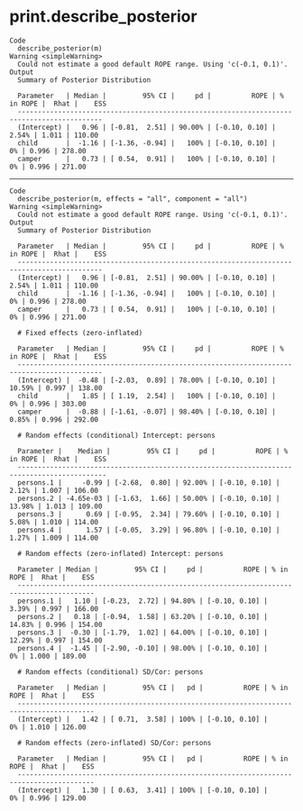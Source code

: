 # print.describe_posterior

    Code
      describe_posterior(m)
    Warning <simpleWarning>
      Could not estimate a good default ROPE range. Using 'c(-0.1, 0.1)'.
    Output
      Summary of Posterior Distribution
      
      Parameter   | Median |         95% CI |     pd |          ROPE | % in ROPE |  Rhat |    ESS
      -------------------------------------------------------------------------------------------
      (Intercept) |   0.96 | [-0.81,  2.51] | 90.00% | [-0.10, 0.10] |     2.54% | 1.011 | 110.00
      child       |  -1.16 | [-1.36, -0.94] |   100% | [-0.10, 0.10] |        0% | 0.996 | 278.00
      camper      |   0.73 | [ 0.54,  0.91] |   100% | [-0.10, 0.10] |        0% | 0.996 | 271.00

---

    Code
      describe_posterior(m, effects = "all", component = "all")
    Warning <simpleWarning>
      Could not estimate a good default ROPE range. Using 'c(-0.1, 0.1)'.
    Output
      Summary of Posterior Distribution
      
      Parameter   | Median |         95% CI |     pd |          ROPE | % in ROPE |  Rhat |    ESS
      -------------------------------------------------------------------------------------------
      (Intercept) |   0.96 | [-0.81,  2.51] | 90.00% | [-0.10, 0.10] |     2.54% | 1.011 | 110.00
      child       |  -1.16 | [-1.36, -0.94] |   100% | [-0.10, 0.10] |        0% | 0.996 | 278.00
      camper      |   0.73 | [ 0.54,  0.91] |   100% | [-0.10, 0.10] |        0% | 0.996 | 271.00
      
      # Fixed effects (zero-inflated)
      
      Parameter   | Median |         95% CI |     pd |          ROPE | % in ROPE |  Rhat |    ESS
      -------------------------------------------------------------------------------------------
      (Intercept) |  -0.48 | [-2.03,  0.89] | 78.00% | [-0.10, 0.10] |    10.59% | 0.997 | 138.00
      child       |   1.85 | [ 1.19,  2.54] |   100% | [-0.10, 0.10] |        0% | 0.996 | 303.00
      camper      |  -0.88 | [-1.61, -0.07] | 98.40% | [-0.10, 0.10] |     0.85% | 0.996 | 292.00
      
      # Random effects (conditional) Intercept: persons
      
      Parameter |    Median |         95% CI |     pd |          ROPE | % in ROPE |  Rhat |    ESS
      --------------------------------------------------------------------------------------------
      persons.1 |     -0.99 | [-2.68,  0.80] | 92.00% | [-0.10, 0.10] |     2.12% | 1.007 | 106.00
      persons.2 | -4.65e-03 | [-1.63,  1.66] | 50.00% | [-0.10, 0.10] |    13.98% | 1.013 | 109.00
      persons.3 |      0.69 | [-0.95,  2.34] | 79.60% | [-0.10, 0.10] |     5.08% | 1.010 | 114.00
      persons.4 |      1.57 | [-0.05,  3.29] | 96.80% | [-0.10, 0.10] |     1.27% | 1.009 | 114.00
      
      # Random effects (zero-inflated) Intercept: persons
      
      Parameter | Median |         95% CI |     pd |          ROPE | % in ROPE |  Rhat |    ESS
      -----------------------------------------------------------------------------------------
      persons.1 |   1.10 | [-0.23,  2.72] | 94.80% | [-0.10, 0.10] |     3.39% | 0.997 | 166.00
      persons.2 |   0.18 | [-0.94,  1.58] | 63.20% | [-0.10, 0.10] |    14.83% | 0.996 | 154.00
      persons.3 |  -0.30 | [-1.79,  1.02] | 64.00% | [-0.10, 0.10] |    12.29% | 0.997 | 154.00
      persons.4 |  -1.45 | [-2.90, -0.10] | 98.00% | [-0.10, 0.10] |        0% | 1.000 | 189.00
      
      # Random effects (conditional) SD/Cor: persons
      
      Parameter   | Median |         95% CI |   pd |          ROPE | % in ROPE |  Rhat |    ESS
      -----------------------------------------------------------------------------------------
      (Intercept) |   1.42 | [ 0.71,  3.58] | 100% | [-0.10, 0.10] |        0% | 1.010 | 126.00
      
      # Random effects (zero-inflated) SD/Cor: persons
      
      Parameter   | Median |         95% CI |   pd |          ROPE | % in ROPE |  Rhat |    ESS
      -----------------------------------------------------------------------------------------
      (Intercept) |   1.30 | [ 0.63,  3.41] | 100% | [-0.10, 0.10] |        0% | 0.996 | 129.00

